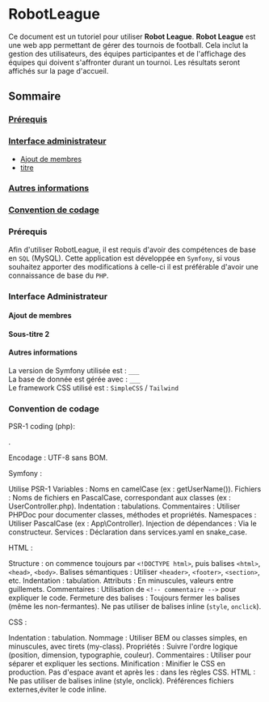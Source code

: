 # RobotLeague

Ce document est un tutoriel pour utiliser **Robot League**.
**Robot League** est une web app permettant de gérer des tournois de football.
Cela inclut la gestion des utilisateurs, des équipes participantes et de l'affichage des équipes qui doivent s'affronter durant un tournoi. Les résultats seront affichés sur la page d'accueil.

## Sommaire
### [Prérequis](#prérequis)  
### [Interface administrateur](#interface-administrateur)  
- [Ajout de membres](#ajout-de-membres)
- [titre](#sous-titre-2)

### [Autres informations](#autres-informations)

### [Convention de codage](#convention-de-codage)

### Prérequis

Afin d'utiliser RobotLeague, il est requis d'avoir des compétences de base en `SQL` (MySQL). Cette application est développée en `Symfony`, si vous souhaitez apporter des modifications à celle-ci il est préférable d'avoir une connaissance de base du `PHP`.


### Interface Administrateur

#### Ajout de membres
#### Sous-titre 2



#### Autres informations
La version de Symfony utilisée est : `___`  
La base de donnée est gérée avec : `___`  
Le framework CSS utilisé est : `SimpleCSS` / `Tailwind`

### Convention de codage 

PSR-1 coding (php): 

<?php : Pas d’espace avant.
classes : Noms de classes en PascalCase.
méthodes: Noms de méthodes en camelCase.
Noms de fichiers : Correspondent à la classe (ex : MaClasse.php).
Pas de code avant <?php ni après ?>.
Encodage : UTF-8 sans BOM.

Symfony : 

Utilise PSR-1
Variables : Noms en camelCase (ex : getUserName()).
Fichiers : Noms de fichiers en PascalCase, correspondant aux classes (ex : UserController.php).
Indentation : tabulations.
Commentaires : Utiliser PHPDoc pour documenter classes, méthodes et propriétés.
Namespaces : Utiliser PascalCase (ex : App\Controller).
Injection de dépendances : Via le constructeur.
Services : Déclaration dans services.yaml en snake_case.

HTML :

Structure : on commence toujours par `<!DOCTYPE html>`, puis balises `<html>`, `<head>`, `<body>`.
Balises sémantiques : Utiliser `<header>`, `<footer>`, `<section>`, etc.
Indentation : tabulation.
Attributs : En minuscules, valeurs entre guillemets.
Commentaires : Utilisation de `<!-- commentaire -->` pour expliquer le code.
Fermeture des balises : Toujours fermer les balises (même les non-fermantes).
Ne pas utiliser de balises inline (`style`, `onclick`).

CSS :

Indentation : tabulation.
Nommage : Utiliser BEM ou classes simples, en minuscules, avec tirets (my-class).
Propriétés : Suivre l'ordre logique (position, dimension, typographie, couleur).
Commentaires : Utiliser pour séparer et expliquer les sections.
Minification : Minifier le CSS en production.
Pas d'espace avant et après les : dans les règles CSS.
HTML : Ne pas utiliser de balises inline (style, onclick).
Préférences fichiers externes,éviter le code inline.


